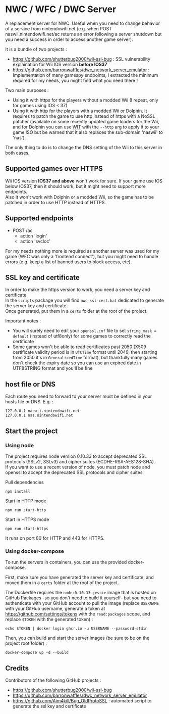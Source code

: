 # NWC / WFC / DWC Server

A replacement server for NWC. Useful when you need to change behavior of a service from nintendowifi.net (e.g. when POST naswii.nintendowifi.net/ac returns an error following a server shutdown but you need a success in order to access another game server).  

It is a bundle of two projects :
- https://github.com/shutterbug2000/wii-ssl-bug : SSL vulnerability explaination for Wii IOS version **before IOS37**
- https://github.com/barronwaffles/dwc_network_server_emulator : Implementation of many gamespy endpoints, I extracted the minimum required for my needs, you might find what you need there !

Two main purposes :
- Using it with https for the players without a modded Wii (I repeat, only for games using IOS < 37)
- Using it with http for the players with a modded Wii or Dolphin. It requires to patch the game to use http instead of https with a NoSSL patcher (available on some recently updated game loaders for the Wii, and for Dolphin you can use [WIT](https://wit.wiimm.de/wit/) with the `--http` arg to apply it to your game ISO but be warned that it also replaces the sub-domain 'naswii' to 'nas').

The only thing to do is to change the DNS setting of the Wii to this server in both cases.

## Supported games over HTTPS

Wii IOS version **IOS37 and above** won't work for sure. If your game use IOS below IOS37, then it should work, but it might need to support more endpoints.  
Also it won't work with Dolphin or a modded Wii, so the game has to be patched in order to use HTTP instead of HTTPS.

## Supported endpoints

- POST /ac
  - action 'login'
  - action 'svcloc'

For my needs nothing more is required as another server was used for my game (WFC was only a 'frontend connect'), but you might need to handle errors (e.g. keep a list of banned users to block access, etc).

## SSL key and certificate

In order to make the https version to work, you need a server key and certificate.  
In the `scripts` package you will find `nwc-ssl-cert.bat` dedicated to generate the server key and certificate.  
Once generated, put them in a `certs` folder at the root of the project.

Important notes :
- You will surely need to edit your `openssl.cnf` file to set `string_mask = default` (instead of utf8only) for some games to correctly read the certificate
- Some games won't be able to read certificates past 2050 (X509 certificate validity period is in `UTCTime` format until 2049, then starting from 2050 it's in `GeneralizedTime` format), but thankfully many games don't check the expiry date so you can use an expired date in UTF8STRING format and you'll be fine

## host file or DNS

Each route you need to forward to your server must be defined in your hosts file or DNS. E.g.  :
```
127.0.0.1 naswii.nintendowifi.net
127.0.0.1 nas.nintendowifi.net
```

## Start the project

### Using node

The project requires node version 0.10.33 to accept deprecated SSL protocols (SSLv2, SSLv3) and cipher suites (ECDHE-RSA-AES128-SHA).  
If you want to use a recent version of node, you must patch node and openssl to accept the deprecated SSL protocols and cipher suites.


Pull dependencies
```
npm install
```

Start in HTTP mode
```
npm run start-http
```

Start in HTTPS mode
```
npm run start-https
```

It runs on port 80 for HTTP and 443 for HTTPS.

### Using docker-compose

To run the servers in containers, you can use the provided docker-compose.  

First, make sure you have generated the server key and certificate, and moved them in a `certs` folder at the root of the project.  

The Dockerfile requires the `node:0.10.33-jessie` image that is hosted on GitHub Packages -so you don't need to build it yourself- but you need to authenticate with your GitHub account to pull the image (replace `USERNAME` with your GitHub username, generate a token at https://github.com/settings/tokens with the `read:packages` scope, and replace `$TOKEN` with the generated token) :
```
echo $TOKEN | docker login ghcr.io -u USERNAME --password-stdin
```

Then, you can build and start the server images (be sure to be on the project root folder) :
```
docker-compose up -d --build
```

## Credits

Contributors of the following GitHub projects :
- https://github.com/shutterbug2000/wii-ssl-bug
- https://github.com/barronwaffles/dwc_network_server_emulator
- https://github.com/Aim4kill/Bug_OldProtoSSL : automated script to generate the ssl key and certificate

